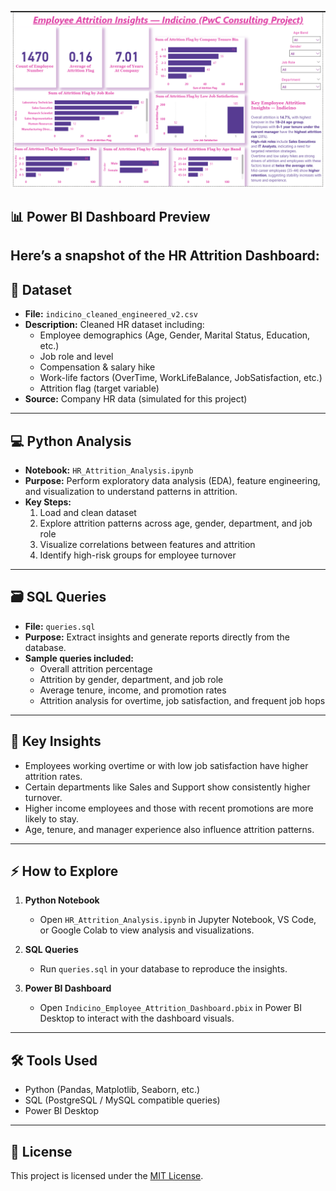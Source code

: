 ![Dashboard Screenshot](dashboard_screenshot.png)


## 📊 Power BI Dashboard Preview
Here’s a snapshot of the HR Attrition Dashboard:
---

## 📝 Dataset

- **File:** `indicino_cleaned_engineered_v2.csv`  
- **Description:** Cleaned HR dataset including:
  - Employee demographics (Age, Gender, Marital Status, Education, etc.)
  - Job role and level
  - Compensation & salary hike
  - Work-life factors (OverTime, WorkLifeBalance, JobSatisfaction, etc.)
  - Attrition flag (target variable)
- **Source:** Company HR data (simulated for this project)

---

## 💻 Python Analysis

- **Notebook:** `HR_Attrition_Analysis.ipynb`  
- **Purpose:** Perform exploratory data analysis (EDA), feature engineering, and visualization to understand patterns in attrition.  
- **Key Steps:**
  1. Load and clean dataset  
  2. Explore attrition patterns across age, gender, department, and job role  
  3. Visualize correlations between features and attrition  
  4. Identify high-risk groups for employee turnover  

---

## 🗃 SQL Queries

- **File:** `queries.sql`  
- **Purpose:** Extract insights and generate reports directly from the database.  
- **Sample queries included:**
  - Overall attrition percentage  
  - Attrition by gender, department, and job role  
  - Average tenure, income, and promotion rates  
  - Attrition analysis for overtime, job satisfaction, and frequent job hops  

---

## 🔑 Key Insights

- Employees working overtime or with low job satisfaction have higher attrition rates.  
- Certain departments like Sales and Support show consistently higher turnover.  
- Higher income employees and those with recent promotions are more likely to stay.  
- Age, tenure, and manager experience also influence attrition patterns.  

---

## ⚡ How to Explore

1. **Python Notebook**  
   - Open `HR_Attrition_Analysis.ipynb` in Jupyter Notebook, VS Code, or Google Colab to view analysis and visualizations.  

2. **SQL Queries**  
   - Run `queries.sql` in your database to reproduce the insights.  

3. **Power BI Dashboard**  
   - Open `Indicino_Employee_Attrition_Dashboard.pbix` in Power BI Desktop to interact with the dashboard visuals.  

---

## 🛠 Tools Used

- Python (Pandas, Matplotlib, Seaborn, etc.)  
- SQL (PostgreSQL / MySQL compatible queries)  
- Power BI Desktop  

---

## 📜 License

This project is licensed under the [MIT License](LICENSE).



